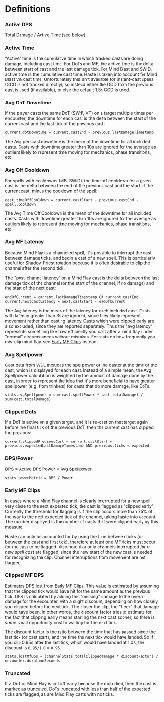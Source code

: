 # Definitions

### Active DPS

Total Damage / Active Time (see below)

### Active Time

"Active" time is the cumulative time in which tracked casts are doing damage, including cast time. For DoTs and MF, the active time is the delta
between start of cast and the last damage tick. For Mind Blast and SW:D, active time is the cumulative cast time. Haste is taken into account for
Mind Blast via cast time. Unfortunately this isn't available for instant-cast spells (GCD is not tracked directly), so instead either the GCD from
the previous cast is used (if available), or else the default 1.5s GCD is used.

### Avg DoT Downtime

If the player casts the same DoT (SW:P, VT) on a target multiple times per encounter, the downtime for each cast is the delta between the start
of the current cast and the last tick of the previous cast:

```
current.dotDowntime = current.castEnd - previous.lastDamageTimestamp
```

The Avg per-cast downtime is the mean of the downtime for all included casts.
Casts with downtime greater than 10s are ignored for the average as outliers likely to represent time moving for mechanics, phase transitions, etc. 

### Avg Off Cooldown

For spells with cooldowns (MB, SW:D), the time off cooldown for a given cast is the delta between the end of the previous cast and the start of
the current cast, minus the cooldown of the spell:

```
cast.timeOffCooldown = current.castStart - previous.castEnd - spell.cooldown
```

The Avg Time Off Cooldown is the mean of the downtime for all included casts. Casts with downtime greater than 10s are ignored for the
average as outliers likely to represent time moving for mechanics, phase transitions, etc.

### Avg MF Latency

Because Mind Flay is a channeled spell, it's possible to interrupt the cast between damage ticks, and begin a cast of a new spell. This is 
particularly useful for Shadow Priest rotation because it is often desirable to clip the channel after the second tick.

The "post-channel latency" on a Mind Flay cast is the delta between the last damage tick of the channel (or the start of the channel, if
no damage) and the start of the next cast:

```
endOfCurrent = current.lastDamageTimestamp OR current.castEnd
current.nextCastLatency = next.castStart - endOfCurrent
```

The Avg latency is the mean of the latency for each included cast. Casts with latency greater than 3s are ignored, since they likely
represent movement rather than casting latency. Casts which were [clipped early](#early-mf-clips) are also excluded, since they are reported
separately. Thus the "avg latency" represents something like how efficiently you cast after a mind flay under "normal" circumstances without
mistakes. For stats on how frequently you mis-clip mind flay, see [Early MF Clips](#early-mf-clips) instead.

### Avg Spellpower

Cast data from WCL includes the spellpower of the caster at the time of the cast, which is displayed for each cast. Instead of a simple mean,
the Avg Spellpower calculation is weighted by the amount of damage done by the cast, in order to represent the idea that it's more beneficial
to have greater spellpower (e.g. from trinkets) for casts that do more damage, like DoTs.

```
stats.avgSpellpower = sum(cast.spellPower * cast.totalDamage) / sum(cast.totalDamage)
```

### Clipped Dots

If a DoT is active on a given target, and it is re-cast on that target again before the final tick of the previous DoT, then the current
cast has clipped the previous:

```
current.clippedPreviousCast = current.castStart < previous.expectedLastDamageTimestamp AND previous.ticks < expected
```

### DPS/Power

DPS = [Active DPS](#active-dps)
Power = [Avg Spellpower](#avg-spellpower)

```
stats.powerMetric = DPS / Power
```

### Early MF Clips

In cases where a Mind Flay channel is clearly interrupted for a new spell very close to the next expected tick, the cast is flagged as 
"clipped early". Currently the threshold for flagging is if the clip occurs more than 75% of the way to the next expected tick of the channel, 
taking haste into account. The number displayed is the number of casts that were clipped early by this measure.

Haste can only be accounted for by using the time between ticks (or between the cast and first tick), therefore at least one MF ticks must
occur for the cast to be flagged. Also note that only channels interrupted *for a new spell cast* are flagged, since the new start of the new cast
is needed for recognizing the clip. Channel interruptions from movement are not flagged.

### Clipped MF DPS

Estimates DPS lost from [Early MF Clips](#early-mf-clips). This value is estimated by assuming that the clipped tick would have hit for the same
amount as the previous tick. DPS is calculated by adding this "missing" damage to the overall damage for the encounter, with a slight discount,
depending on how closely you clipped before the next tick. The closer the clip, the "freer" that damage would have been. In other words, 
the discount factor tries to estimate for the fact that clipping early means starting the next cast sooner, so there is *some* small opportunity 
cost to waiting for the next tick.

The discount factor is the ratio between the time that has passed since the last tick (or cast start), and the time the next tick would have landed.
So if you clip 0.95s after the last tick, which would have landed at 1.0s, the discount is `0.95/1.0` = `0.95`.

```
stats.lostMfDps = (channelStats.totalClippedDamage * discountFactor) / encounter.durationSeconds
```

### Truncated

If a DoT or Mind Flay is cut off early because the mob died, then the cast is marked as truncated. DoTs truncated with less than
half of the expected ticks are flagged, as are Mind Flay casts with no ticks.
